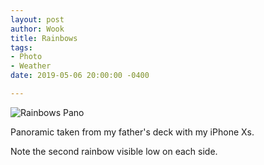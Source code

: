 ```yaml
---
layout: post
author: Wook
title: Rainbows
tags:
- Photo
- Weather
date: 2019-05-06 20:00:00 -0400

---
```

![Rainbows Pano](/pics/rainbow-pano.jpeg "Rainbows Pano")

Panoramic taken from my father's deck with my iPhone Xs.

Note the second rainbow visible low on each side.